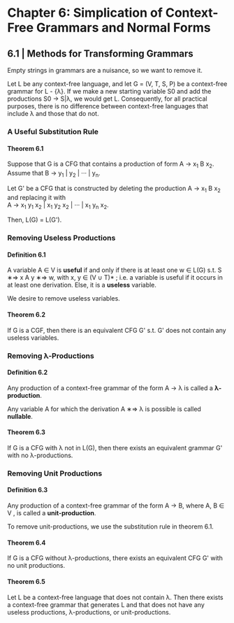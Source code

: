 # Chapter 6: Simplication of Context-Free Grammars and Normal Forms

## 6.1 | Methods for Transforming Grammars

Empty strings in grammars are a nuisance, so we want to remove it.

Let L be any context-free language, and let G = (V, T, S, P) be a context-free grammar for L - {λ}. If we make a new starting variable S0
and add the productions S0 → S|λ, we would get L.  Consequently, for all
practical purposes, there is no difference between context-free languages that include λ and those that do not. 

### A Useful Substitution Rule

#### Theorem 6.1

Suppose that G is a CFG that contains a production of form A → x<sub>1</sub> B x<sub>2</sub>. <br>
Assume that B → y<sub>1</sub> | y<sub>2</sub> | ··· | y<sub>n</sub>.

Let G' be a CFG that is constructed by deleting the production A → x<sub>1</sub> B x<sub>2</sub> and replacing it with <br>
A → x<sub>1</sub> y<sub>1</sub> x<sub>2</sub> | x<sub>1</sub> y<sub>2</sub> x<sub>2</sub> | ··· | x<sub>1</sub> y<sub>n</sub> x<sub>2</sub>. 

Then, L(G) = L(G').

### Removing Useless Productions

#### Definition 6.1 
A variable A ∈ V is **useful** if and only if there is at least one w ∈ L(G) s.t. S ∗⇒ x A y ∗⇒ w, with x, y ∈ (V ∪ T)* ; i.e. a variable is useful if it occurs in at least one derivation. Else, it is a **useless** variable.

We desire to remove useless variables.

#### Theorem 6.2
If G is a CGF, then there is an equivalent CFG G' s.t. G' does not contain any useless variables.

### Removing λ-Productions
#### Definition 6.2
Any production of a context-free grammar of the form A → λ is called a **λ-production**. 

Any variable A for which the derivation A ∗⇒ λ is possible is called **nullable**.

#### Theorem 6.3
If G is a CFG with λ not in L(G), then there exists an equivalent grammar G' with no λ-productions.

### Removing Unit Productions
#### Definition 6.3
Any production of a context-free grammar of the form A → B, where A, B ∈ V , is called a **unit-production**.

To remove unit-productions, we use the substitution rule in theorem 6.1.

#### Theorem 6.4
If G is a CFG without λ-productions, there exists an equivalent CFG G' with no unit productions.

#### Theorem 6.5
Let L be a context-free language that does not contain λ. Then there exists
a context-free grammar that generates L and that does not have any useless
productions, λ-productions, or unit-productions.
